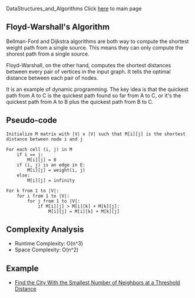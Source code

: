 DataStructures_and_Algorithms
Click [here](../README.md) to main page

## Floyd-Warshall's Algorithm
Bellman-Ford and Dijkstra algorithms are both way to compute the shortest weight path from a single source. This means they can only compute the shorest path from a single source.

Floyd-Warshall, on the other hand, computes the shortest distances between every pair of vertices in the input graph. It tells the optimal distance between each pair of nodes.

It is an example of dynamic programming. The key idea is that the quickest path from A to C is the quickest path found so far from A to C, or it's the quickest path from A to B plus the quickest path from B to C.

## Pseudo-code
```
Initialize M matrix with |V| x |V| such that M[i][j] is the shortest distance between node i and j

For each cell (i, j) in M
    if i == j:
        M[i][j] = 0
    if (i, j) is an edge in E:
        M[i][j] = weight(i, j)
    else:
        M[i][j] = infinity

For k from 1 to |V|:
    for i from 1 to |V|:
        for j from 1 to |V|:
            if M[i][j] > M[i][k] + M[k][j]:
                M[i][j] = M[i][k] + M[k][j]
```

## Complexity Analysis
- Runtime Complexity: O(n^3)
- Space Complexity: O(n^2)

## Example
- [Find the City With the Smallest Number of Neighbors at a Threshold Distance](./find_the_city_with_the_smallest_number_of_neighbors_at_a_threshold_distance/description.md)